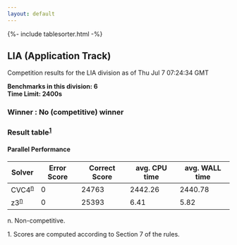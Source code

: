 ```yaml
---
layout: default
---
```

{%- include tablesorter.html -%}

##  LIA (Application Track)

Competition results for the LIA division as of Thu Jul 7 07:24:34 GMT

**Benchmarks in this division: 6**
<br/>
**Time Limit: 2400s**


###  Winner : No (competitive) winner 
### Result table<sup><a href="#fn1">1</a></sup>
 




#### Parallel Performance
<table id="parallel" class="result sorted">
<thead>
<tr>
<th class="center">Solver</th>
<th class="center">Error Score</th>
<th class="center">Correct Score</th>
<th class="center">avg. CPU time </th>
<th class="center">avg. WALL time </th>
</tr>
</thead>
<tr>
<td>CVC4<SUP><a href="#fn">n</a></SUP>
</td>
<td class="right">0</td>
<td class="right">24763</td>
<td class="right">2442.26</td>
<td class="right">2440.78</td>
</tr>
<tr>
<td>z3<SUP><a href="#fn">n</a></SUP>
</td>
<td class="right">0</td>
<td class="right">25393</td>
<td class="right">6.41</td>
<td class="right">5.82</td>
</tr>
</table>
<span id="fn"> n. Non-competitive.</span>

<span id="fn1"> 1. Scores are computed according to Section 7 of the rules.</span>


